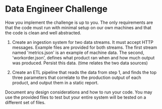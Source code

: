 # Data Engineer Challenge

How you implement the challenge is up to you. The only requirements are that the code must run with minimal setup on our own machines and that the code is clean and well abstracted.

1. Create an ingestion system for two data streams. It must accept HTTP messages. Example files are provided for both streams. The first stream named 'metrics.json' is an example of machine data. The second, 'workorder.json', defines what product ran when and how much output was produced. Persist this data. (time relates the two data sources)

2. Create an ETL pipeline that reads the data from step 1, and finds the top three parameters that correlate to the production output of each product, and output them in a static report.

Document any design considerations and how to run your code.
You may use the provided files to test but your entire system will be tested on a different set of files.
